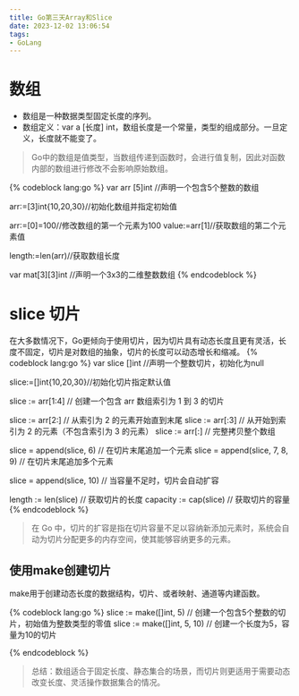 ```yaml
---
title: Go第三天Array和Slice
date: 2023-12-02 13:06:54
tags:
- GoLang
---
```

# 数组
- 数组是一种数据类型固定长度的序列。
- 数组定义：var a [长度] int，数组长度是一个常量，类型的组成部分。一旦定义，长度就不能变了。
> Go中的数组是值类型，当数组传递到函数时，会进行值复制，因此对函数内部的数组进行修改不会影响原始数组。

{% codeblock lang:go %}
var arr [5]int //声明一个包含5个整数的数组

arr:=[3]int{10,20,30}//初始化数组并指定初始值

arr:=[0]=100//修改数组的第一个元素为100
value:=arr[1]//获取数组的第二个元素值

length:=len(arr)//获取数组长度

var mat[3][3]int //声明一个3x3的二维整数数组
{% endcodeblock %}

# slice 切片
在大多数情况下，Go更倾向于使用切片，因为切片具有动态长度且更有灵活，长度不固定，切片是对数组的抽象，切片的长度可以动态增长和缩减。
{% codeblock lang:go %}
var slice []int //声明一个整数切片，初始化为null

slice:=[]int{10,20,30}//初始化切片指定默认值

slice := arr[1:4] // 创建一个包含 arr 数组索引为 1 到 3 的切片

slice := arr[2:] // 从索引为 2 的元素开始直到末尾
slice := arr[:3] // 从开始到索引为 2 的元素（不包含索引为 3 的元素）
slice := arr[:] // 完整拷贝整个数组

slice = append(slice, 6) // 在切片末尾追加一个元素
slice = append(slice, 7, 8, 9) // 在切片末尾追加多个元素

slice = append(slice, 10) // 当容量不足时，切片会自动扩容

length := len(slice) // 获取切片的长度
capacity := cap(slice) // 获取切片的容量
{% endcodeblock %}
> 在 Go 中，切片的扩容是指在切片容量不足以容纳新添加元素时，系统会自动为切片分配更多的内存空间，使其能够容纳更多的元素。
## 使用make创建切片

make用于创建动态长度的数据结构，切片、或者映射、通道等内建函数。

{% codeblock lang:go %}
slice := make([]int, 5) // 创建一个包含5个整数的切片，初始值为整数类型的零值
slice := make([]int, 5, 10) // 创建一个长度为5，容量为10的切片


{% endcodeblock %}


>  总结：数组适合于固定长度、静态集合的场景，而切片则更适用于需要动态改变长度、灵活操作数据集合的情况。